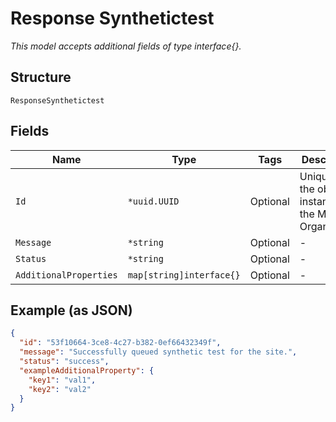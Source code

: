 
# Response Synthetictest

*This model accepts additional fields of type interface{}.*

## Structure

`ResponseSynthetictest`

## Fields

| Name | Type | Tags | Description |
|  --- | --- | --- | --- |
| `Id` | `*uuid.UUID` | Optional | Unique ID of the object instance in the Mist Organization |
| `Message` | `*string` | Optional | - |
| `Status` | `*string` | Optional | - |
| `AdditionalProperties` | `map[string]interface{}` | Optional | - |

## Example (as JSON)

```json
{
  "id": "53f10664-3ce8-4c27-b382-0ef66432349f",
  "message": "Successfully queued synthetic test for the site.",
  "status": "success",
  "exampleAdditionalProperty": {
    "key1": "val1",
    "key2": "val2"
  }
}
```

